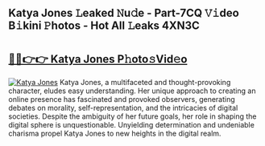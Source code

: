 ## Katya Jones 𝙻eaked 𝙽u𝚍e - Part-7CQ 𝚅𝚒deo B𝚒kini 𝙿hotos - Hot All 𝙻eaks 4XN3C

# <h2><a href="http://ld2zjlh.urlbe.top/?page=Katya+Jones">🔗🔗👉👉 Katya Jones P𝚑oto𝚜Vid𝚎o</a></h2>

[![Katya Jones](https://i.imgur.com/eBuTRDB.gif)](http://ld2zjlh.urlbe.top/?page=Katya+Jones)
Katya Jones, a multifaceted and thought-provoking character, eludes easy understanding. Her unique approach to creating an online presence has fascinated and provoked observers, generating debates on morality, self-representation, and the intricacies of digital societies. Despite the ambiguity of her future goals, her role in shaping the digital sphere is unquestionable. Unyielding determination and undeniable charisma propel Katya Jones to new heights in the digital realm.
